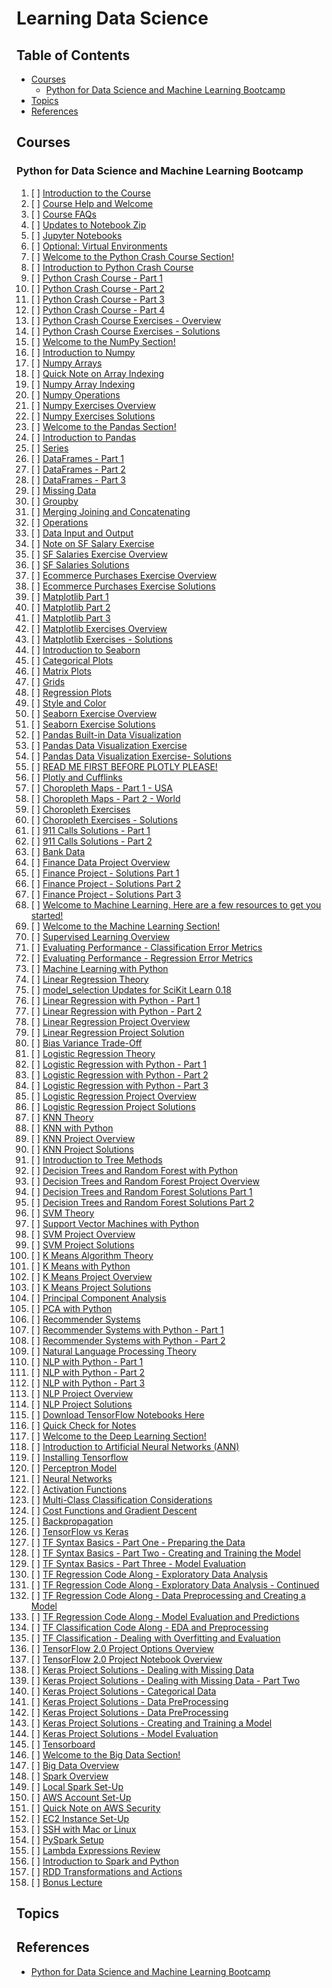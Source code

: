 # Learning Data Science

## Table of Contents

<!-- START doctoc generated TOC please keep comment here to allow auto update -->
<!-- DON'T EDIT THIS SECTION, INSTEAD RE-RUN doctoc TO UPDATE -->

- [Courses](#courses)
  - [Python for Data Science and Machine Learning Bootcamp](#python-for-data-science-and-machine-learning-bootcamp)
- [Topics](#topics)
- [References](#references)

<!-- END doctoc generated TOC please keep comment here to allow auto update -->

## Courses

### Python for Data Science and Machine Learning Bootcamp

1. [ ] [Introduction to the Course](README.md)
1. [ ] [Course Help and Welcome](README.md)
1. [ ] [Course FAQs](README.md)
1. [ ] [Updates to Notebook Zip](README.md)
1. [ ] [Jupyter Notebooks](README.md)
1. [ ] [Optional: Virtual Environments](README.md)
1. [ ] [Welcome to the Python Crash Course Section!](README.md)
1. [ ] [Introduction to Python Crash Course](README.md)
1. [ ] [Python Crash Course - Part 1](README.md)
1. [ ] [Python Crash Course - Part 2](README.md)
1. [ ] [Python Crash Course - Part 3](README.md)
1. [ ] [Python Crash Course - Part 4](README.md)
1. [ ] [Python Crash Course Exercises - Overview](README.md)
1. [ ] [Python Crash Course Exercises - Solutions](README.md)
1. [ ] [Welcome to the NumPy Section!](README.md)
1. [ ] [Introduction to Numpy](README.md)
1. [ ] [Numpy Arrays](README.md)
1. [ ] [Quick Note on Array Indexing](README.md)
1. [ ] [Numpy Array Indexing](README.md)
1. [ ] [Numpy Operations](README.md)
1. [ ] [Numpy Exercises Overview](README.md)
1. [ ] [Numpy Exercises Solutions](README.md)
1. [ ] [Welcome to the Pandas Section!](README.md)
1. [ ] [Introduction to Pandas](README.md)
1. [ ] [Series](README.md)
1. [ ] [DataFrames - Part 1](README.md)
1. [ ] [DataFrames - Part 2](README.md)
1. [ ] [DataFrames - Part 3](README.md)
1. [ ] [Missing Data](README.md)
1. [ ] [Groupby](README.md)
1. [ ] [Merging Joining and Concatenating](README.md)
1. [ ] [Operations](README.md)
1. [ ] [Data Input and Output](README.md)
1. [ ] [Note on SF Salary Exercise](README.md)
1. [ ] [SF Salaries Exercise Overview](README.md)
1. [ ] [SF Salaries Solutions](README.md)
1. [ ] [Ecommerce Purchases Exercise Overview](README.md)
1. [ ] [Ecommerce Purchases Exercise Solutions](README.md)
1. [ ] [Matplotlib Part 1](README.md)
1. [ ] [Matplotlib Part 2](README.md)
1. [ ] [Matplotlib Part 3](README.md)
1. [ ] [Matplotlib Exercises Overview](README.md)
1. [ ] [Matplotlib Exercises - Solutions](README.md)
1. [ ] [Introduction to Seaborn](README.md)
1. [ ] [Categorical Plots](README.md)
1. [ ] [Matrix Plots](README.md)
1. [ ] [Grids](README.md)
1. [ ] [Regression Plots](README.md)
1. [ ] [Style and Color](README.md)
1. [ ] [Seaborn Exercise Overview](README.md)
1. [ ] [Seaborn Exercise Solutions](README.md)
1. [ ] [Pandas Built-in Data Visualization](README.md)
1. [ ] [Pandas Data Visualization Exercise](README.md)
1. [ ] [Pandas Data Visualization Exercise- Solutions](README.md)
1. [ ] [READ ME FIRST BEFORE PLOTLY PLEASE!](README.md)
1. [ ] [Plotly and Cufflinks](README.md)
1. [ ] [Choropleth Maps - Part 1 - USA](README.md)
1. [ ] [Choropleth Maps - Part 2 - World](README.md)
1. [ ] [Choropleth Exercises](README.md)
1. [ ] [Choropleth Exercises - Solutions](README.md)
1. [ ] [911 Calls Solutions - Part 1](README.md)
1. [ ] [911 Calls Solutions - Part 2](README.md)
1. [ ] [Bank Data](README.md)
1. [ ] [Finance Data Project Overview](README.md)
1. [ ] [Finance Project - Solutions Part 1](README.md)
1. [ ] [Finance Project - Solutions Part 2](README.md)
1. [ ] [Finance Project - Solutions Part 3](README.md)
1. [ ] [Welcome to Machine Learning. Here are a few resources to get you started!](README.md)
1. [ ] [Welcome to the Machine Learning Section!](README.md)
1. [ ] [Supervised Learning Overview](README.md)
1. [ ] [Evaluating Performance - Classification Error Metrics](README.md)
1. [ ] [Evaluating Performance - Regression Error Metrics](README.md)
1. [ ] [Machine Learning with Python](README.md)
1. [ ] [Linear Regression Theory](README.md)
1. [ ] [model_selection Updates for SciKit Learn 0.18](README.md)
1. [ ] [Linear Regression with Python - Part 1](README.md)
1. [ ] [Linear Regression with Python - Part 2](README.md)
1. [ ] [Linear Regression Project Overview](README.md)
1. [ ] [Linear Regression Project Solution](README.md)
1. [ ] [Bias Variance Trade-Off](README.md)
1. [ ] [Logistic Regression Theory](README.md)
1. [ ] [Logistic Regression with Python - Part 1](README.md)
1. [ ] [Logistic Regression with Python - Part 2](README.md)
1. [ ] [Logistic Regression with Python - Part 3](README.md)
1. [ ] [Logistic Regression Project Overview](README.md)
1. [ ] [Logistic Regression Project Solutions](README.md)
1. [ ] [KNN Theory](README.md)
1. [ ] [KNN with Python](README.md)
1. [ ] [KNN Project Overview](README.md)
1. [ ] [KNN Project Solutions](README.md)
1. [ ] [Introduction to Tree Methods](README.md)
1. [ ] [Decision Trees and Random Forest with Python](README.md)
1. [ ] [Decision Trees and Random Forest Project Overview](README.md)
1. [ ] [Decision Trees and Random Forest Solutions Part 1](README.md)
1. [ ] [Decision Trees and Random Forest Solutions Part 2](README.md)
1. [ ] [SVM Theory](README.md)
1. [ ] [Support Vector Machines with Python](README.md)
1. [ ] [SVM Project Overview](README.md)
1. [ ] [SVM Project Solutions](README.md)
1. [ ] [K Means Algorithm Theory](README.md)
1. [ ] [K Means with Python](README.md)
1. [ ] [K Means Project Overview](README.md)
1. [ ] [K Means Project Solutions](README.md)
1. [ ] [Principal Component Analysis](README.md)
1. [ ] [PCA with Python](README.md)
1. [ ] [Recommender Systems](README.md)
1. [ ] [Recommender Systems with Python - Part 1](README.md)
1. [ ] [Recommender Systems with Python - Part 2](README.md)
1. [ ] [Natural Language Processing Theory](README.md)
1. [ ] [NLP with Python - Part 1](README.md)
1. [ ] [NLP with Python - Part 2](README.md)
1. [ ] [NLP with Python - Part 3](README.md)
1. [ ] [NLP Project Overview](README.md)
1. [ ] [NLP Project Solutions](README.md)
1. [ ] [Download TensorFlow Notebooks Here](README.md)
1. [ ] [Quick Check for Notes](README.md)
1. [ ] [Welcome to the Deep Learning Section!](README.md)
1. [ ] [Introduction to Artificial Neural Networks (ANN)](README.md)
1. [ ] [Installing Tensorflow](README.md)
1. [ ] [Perceptron Model](README.md)
1. [ ] [Neural Networks](README.md)
1. [ ] [Activation Functions](README.md)
1. [ ] [Multi-Class Classification Considerations](README.md)
1. [ ] [Cost Functions and Gradient Descent](README.md)
1. [ ] [Backpropagation](README.md)
1. [ ] [TensorFlow vs Keras](README.md)
1. [ ] [TF Syntax Basics - Part One - Preparing the Data](README.md)
1. [ ] [TF Syntax Basics - Part Two - Creating and Training the Model](README.md)
1. [ ] [TF Syntax Basics - Part Three - Model Evaluation](README.md)
1. [ ] [TF Regression Code Along - Exploratory Data Analysis](README.md)
1. [ ] [TF Regression Code Along - Exploratory Data Analysis - Continued](README.md)
1. [ ] [TF Regression Code Along - Data Preprocessing and Creating a Model](README.md)
1. [ ] [TF Regression Code Along - Model Evaluation and Predictions](README.md)
1. [ ] [TF Classification Code Along - EDA and Preprocessing](README.md)
1. [ ] [TF Classification - Dealing with Overfitting and Evaluation](README.md)
1. [ ] [TensorFlow 2.0 Project Options Overview](README.md)
1. [ ] [TensorFlow 2.0 Project Notebook Overview](README.md)
1. [ ] [Keras Project Solutions - Dealing with Missing Data](README.md)
1. [ ] [Keras Project Solutions - Dealing with Missing Data - Part Two](README.md)
1. [ ] [Keras Project Solutions - Categorical Data](README.md)
1. [ ] [Keras Project Solutions - Data PreProcessing](README.md)
1. [ ] [Keras Project Solutions - Data PreProcessing](README.md)
1. [ ] [Keras Project Solutions - Creating and Training a Model](README.md)
1. [ ] [Keras Project Solutions - Model Evaluation](README.md)
1. [ ] [Tensorboard](README.md)
1. [ ] [Welcome to the Big Data Section!](README.md)
1. [ ] [Big Data Overview](README.md)
1. [ ] [Spark Overview](README.md)
1. [ ] [Local Spark Set-Up](README.md)
1. [ ] [AWS Account Set-Up](README.md)
1. [ ] [Quick Note on AWS Security](README.md)
1. [ ] [EC2 Instance Set-Up](README.md)
1. [ ] [SSH with Mac or Linux](README.md)
1. [ ] [PySpark Setup](README.md)
1. [ ] [Lambda Expressions Review](README.md)
1. [ ] [Introduction to Spark and Python](README.md)
1. [ ] [RDD Transformations and Actions](README.md)
1. [ ] [Bonus Lecture](README.md)

## Topics

## References

- [Python for Data Science and Machine Learning Bootcamp](https://www.udemy.com/course/python-for-data-science-and-machine-learning-bootcamp/)
